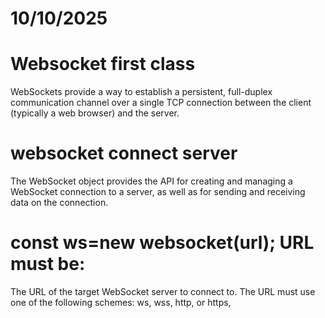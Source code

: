 # 10/10/2025
# Websocket first class
WebSockets provide a way to establish a persistent, full-duplex communication channel over a single TCP connection between the client (typically a web browser) and the server.

# websocket connect server
The WebSocket object provides the API for creating and managing a WebSocket connection to a server, as well as for sending and receiving data on the connection.
# const ws=new websocket(url); URL must be:
The URL of the target WebSocket server to connect to. The URL must use one of the following schemes: ws, wss, http, or https, 



